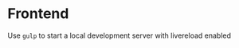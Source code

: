 Frontend
=======================

Use `gulp` to start a local development server with livereload enabled